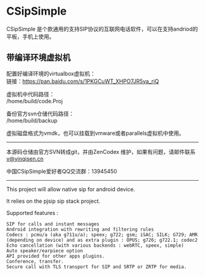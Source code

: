 # CSipSimple

CSipSimple 是个款通用的支持SIP协议的互联网电话软件，可以在支持andriod的平板，手机上使用。

## 带编译环境虚拟机

配置好编译环境的virtualbox虚拟机：  
链接：https://pan.baidu.com/s/1PKGCuWT_XHPO7JR5ya_riQ

虚拟机中代码路径：  
/home/build/code.Proj

备份官方svn仓储代码路径：  
/home/build/backup

虚拟磁盘格式为vmdk，也可以挂载到vmware或者parallels虚拟机中使用。

---

本源码仓储由官方SVN转成git，并由ZenCodex 维护，如果有问题，请邮件联系 v@yinqisen.cn

中国CSipSimple爱好者QQ交流群：13945450

---

This project will allow native sip for android device.

It relies on the pjsip sip stack project.

Supported features :

    SIP for calls and instant messages
    Android integration with rewriting and filtering rules
    Codecs : pcmu/a (aka g711u/a); speex; g722; gsm; iSAC; SILK; G729; AMR (depending on device) and as extra plugin : OPUS; g726; g722.1; codec2
    Echo cancellation (with various backends : webRTC, speex, simple)
    Auto speaker/earpiece option
    API provided for other apps plugins.
    Conference, transfer.
    Secure call with TLS transport for SIP and SRTP or ZRTP for media. 

